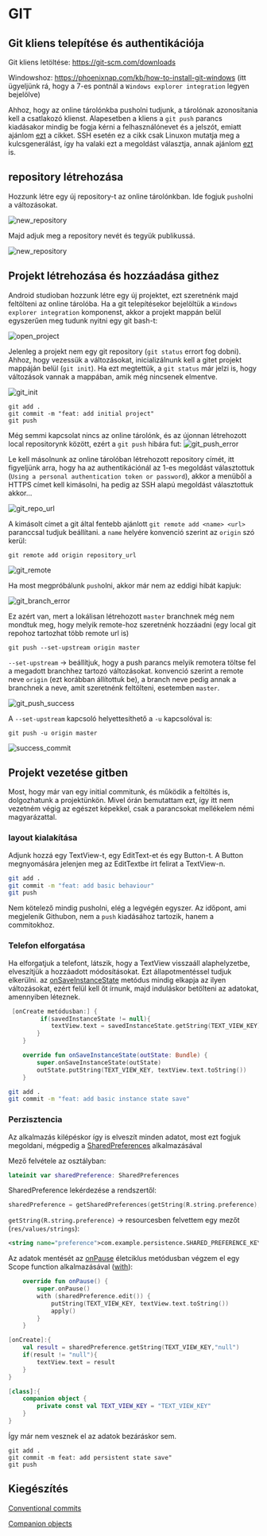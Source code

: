 # GIT

## Git kliens telepítése és authentikációja

Git kliens letöltése: https://git-scm.com/downloads

Windowshoz: https://phoenixnap.com/kb/how-to-install-git-windows
(itt ügyeljünk rá, hogy a 7-es pontnál a `Windows explorer integration` legyen bejelölve)

Ahhoz, hogy az online tárolónkba pusholni tudjunk, a tárolónak azonosítania kell a csatlakozó klienst. Alapesetben a kliens a `git push` parancs kiadásakor mindig be fogja kérni a felhasználónevet és a jelszót, emiatt ajánlom [ezt](https://statistics.berkeley.edu/computing/faqs/git-auth) a cikket. SSH esetén ez a cikk csak Linuxon mutatja meg a kulcsgenerálást, így ha valaki ezt a megoldást választja, annak ajánlom [ezt](https://support.atlassian.com/bitbucket-cloud/docs/set-up-an-ssh-key/) is.


## repository létrehozása
Hozzunk létre egy új repository-t az online tárolónkban. Ide fogjuk `push`olni a változásokat.

![new_repository](./res/new_repository.JPG)

Majd adjuk meg a repository nevét és tegyük publikussá.

![new_repository](./res/create_repository.JPG)


## Projekt létrehozása és hozzáadása githez
Android studioban hozzunk létre egy új projektet, ezt szeretnénk majd feltölteni az online tárolóba. Ha a git telepítésekor bejelöltük a `Windows explorer integration` komponenst, akkor a projekt mappán belül egyszerűen meg tudunk nyitni egy git bash-t:

![open_project](./res/open_project.JPG)


Jelenleg a projekt nem egy git repository (`git status` errort fog dobni). Ahhoz, hogy vezessük a változásokat, inicializálnunk kell a gitet projekt mappáján belül (`git init`). Ha ezt megtettük, a `git status` már jelzi is, hogy változások vannak a mappában, amik még nincsenek elmentve.

![git_init](./res/git_init.JPG)

```
git add .
git commit -m "feat: add initial project"
git push
```

Még semmi kapcsolat nincs az online tárolónk, és az újonnan létrehozott local repositorynk között, ezért a `git push` hibára fut:
![git_push_error](./res/git_push_error.JPG)

Le kell másolnunk az online tárolóban létrehozott repository címét, itt figyeljünk arra, hogy ha az authentikációnál az 1-es megoldást választottuk (`Using a personal authentication token or password`), akkor a menüből a HTTPS címet kell kimásolni, ha pedig az SSH alapú megoldást választottuk akkor... 

![git_repo_url](./res/git_repo_url.JPG)

A kimásolt címet a git által fentebb ajánlott `git remote add <name> <url>` paranccsal tudjuk beállítani. a `name` helyére konvenció szerint az `origin` szó kerül:
```
git remote add origin repository_url
```

![git_remote](./res/git_remote.JPG)

Ha most megpróbálunk `push`olni, akkor már nem az eddigi hibát kapjuk:

![git_branch_error](./res/git_branch_error.JPG)

Ez azért van, mert a lokálisan létrehozott `master` branchnek még nem mondtuk meg, hogy melyik remote-hoz szeretnénk hozzáadni (egy local git repohoz tartozhat több remote url is)
```
git push --set-upstream origin master
```
`--set-upstream` -> beállítjuk, hogy a push parancs melyik remotera töltse fel a megadott branchhez tartozó változásokat. konvenció szerint a remote neve `origin` (ezt korábban állítottuk be), a branch neve pedig annak a branchnek a neve, amit szeretnénk feltölteni, esetemben `master`.

![git_push_success](./res/git_push_success.JPG)

A `--set-upstream` kapcsoló helyettesíthető a `-u` kapcsolóval is:
```
git push -u origin master
```

![success_commit](./res/success_commit.JPG)


## Projekt vezetése gitben

Most, hogy már van egy initial commitunk, és működik a feltöltés is, dolgozhatunk a projektünkön. Mivel órán bemutattam ezt, így itt nem vezetném végig az egészet képekkel, csak a parancsokat mellékelem némi magyarázattal.


### layout kialakítása
Adjunk hozzá egy TextView-t, egy EditText-et és egy Button-t. 
A Button megnyomására jelenjen meg az EditTextbe írt felirat a TextView-n.
```sh
git add .
git commit -m "feat: add basic behaviour"
git push
```
Nem kötelező mindig pusholni, elég a legvégén egyszer. Az időpont, ami megjelenik Githubon, nem a `push` kiadásához tartozik, hanem a commitokhoz.

### Telefon elforgatása
Ha elforgatjuk a telefont, látszik, hogy a TextView visszaáll alaphelyzetbe, elveszítjük a hozzáadott módosításokat. Ezt állapotmentéssel tudjuk elkerülni. az [onSaveInstanceState](https://developer.android.com/guide/components/activities/activity-lifecycle#save-simple,-lightweight-ui-state-using-onsaveinstancestate) metódus mindig elkapja az ilyen változásokat, ezért felül kell őt írnunk, majd induláskor betölteni az adatokat, amennyiben léteznek.

```kotlin
 [onCreate metódusban:] {
         if(savedInstanceState != null){
            textView.text = savedInstanceState.getString(TEXT_VIEW_KEY)
        }
    }

    override fun onSaveInstanceState(outState: Bundle) {
        super.onSaveInstanceState(outState)
        outState.putString(TEXT_VIEW_KEY, textView.text.toString())
    }
```

```sh
git add .
git commit -m "feat: add basic instance state save"
```


### Perzisztencia

Az alkalmazás kilépéskor így is elveszít minden adatot, most ezt fogjuk megoldani, mégpedig a [SharedPreferences](https://developer.android.com/reference/android/content/SharedPreferences) alkalmazásával 

Mező felvétele az osztályban:
```kotlin
lateinit var sharedPreference: SharedPreferences
```

SharedPreference lekérdezése a rendszertől:
```kotlin
sharedPreference = getSharedPreferences(getString(R.string.preference), Context.MODE_PRIVATE)
```
`getString(R.string.preference)` -> resourcesben felvettem egy mezőt (`res/values/strings`):
```xml
<string name="preference">com.example.persistence.SHARED_PREFERENCE_KEY</string>
```

Az adatok mentését az [onPause](https://developer.android.com/guide/components/activities/activity-lifecycle) életciklus metódusban végzem el egy Scope function alkalmazásával ([with](https://kotlinlang.org/docs/scope-functions.html#with)):
```kotlin
    override fun onPause() {
        super.onPause()
        with (sharedPreference.edit()) {
            putString(TEXT_VIEW_KEY, textView.text.toString())
            apply()
        }
    }
```




```kotlin
[onCreate]:{
    val result = sharedPreference.getString(TEXT_VIEW_KEY,"null")
    if(result != "null"){
        textView.text = result
    }
}

[class]:{
    companion object {
        private const val TEXT_VIEW_KEY = "TEXT_VIEW_KEY"
    }
}
```

Így már nem vesznek el az adatok bezáráskor sem.
```
git add .
git commit -m feat: add persistent state save"
git push
```


## Kiegészítés

[Conventional commits](https://www.conventionalcommits.org/en/v1.0.0/)

[Companion objects](https://kotlinlang.org/docs/object-declarations.html#semantic-difference-between-object-expressions-and-declarations)
